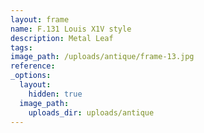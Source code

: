 ```yaml
---
layout: frame
name: F.131 Louis X1V style
description: Metal Leaf
tags:
image_path: /uploads/antique/frame-13.jpg
reference:
_options:
  layout:
    hidden: true
  image_path:
    uploads_dir: uploads/antique
---
```

